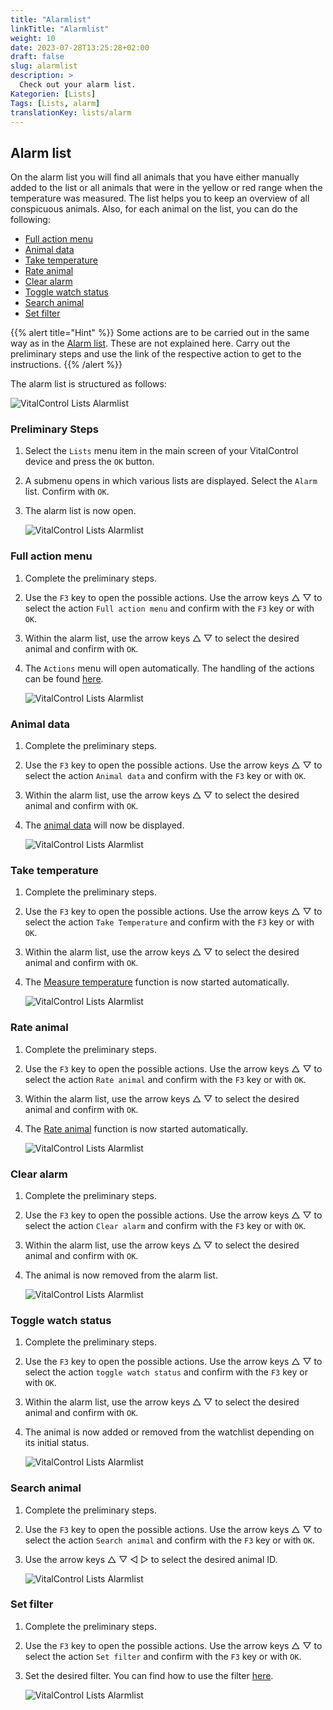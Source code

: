 ```yaml
---
title: "Alarmlist"
linkTitle: "Alarmlist"
weight: 10
date: 2023-07-28T13:25:28+02:00
draft: false
slug: alarmlist
description: >
  Check out your alarm list.
Kategorien: [Lists]
Tags: [Lists, alarm]
translationKey: lists/alarm
---
```

## Alarm list

On the alarm list you will find all animals that you have either manually added to the list or all animals that were in the yellow or red range when the temperature was measured. The list helps you to keep an overview of all conspicuous animals. Also, for each animal on the list, you can do the following:

- [Full action menu](../alarmlist/#full-action-menu)
- [Animal data](../alarmlist/#animal-data)
- [Take temperature](../alarmlist/#take-temperature)
- [Rate animal](../alarmlist/#rate-animal)
- [Clear alarm](../alarmlist/#clear-alarm)
- [Toggle watch status](../alarmlist/#toggle-watch-status)
- [Search animal](../lists/alarmlist/#search-animal)
- [Set filter](../lists/alarmlist/#set-filter)

{{% alert title="Hint" %}}
Some actions are to be carried out in the same way as in the [Alarm list](../alarmlist). These are not explained here. Carry out the preliminary steps and use the link of the respective action to get to the instructions.
{{% /alert %}}

The alarm list is structured as follows:

   ![VitalControl Lists Alarmlist](../images/alarmstructure.png "Structure of the alarm list")

### Preliminary Steps

1. Select the `Lists` menu item in the main screen of your VitalControl device and press the `OK` button.

2. A submenu opens in which various lists are displayed. Select the `Alarm` list. Confirm with `OK`.

3. The alarm list is now open.

   ![VitalControl Lists Alarmlist](../images/firststeps.png "Preliminary Steps")

### Full action menu

1. Complete the preliminary steps.

2. Use the `F3` key to open the possible actions. Use the arrow keys △ ▽ to select the action `Full action menu` and confirm with the `F3` key or with `OK`.

3. Within the alarm list, use the arrow keys △ ▽ to select the desired animal and confirm with `OK`.

4. The `Actions` menu will open automatically. The handling of the actions can be found [here](..).

   ![VitalControl Lists Alarmlist](../images/actionmenu.png "Action menu")

### Animal data

1. Complete the preliminary steps.

2. Use the `F3` key to open the possible actions. Use the arrow keys △ ▽ to select the action `Animal data` and confirm with the `F3` key or with `OK`.

3. Within the alarm list, use the arrow keys △ ▽ to select the desired animal and confirm with `OK`.

4. The [animal data](..) will now be displayed.

   ![VitalControl Lists Alarmlist](../images/animaldata.png "Animal data")

### Take temperature

1. Complete the preliminary steps.

2. Use the `F3` key to open the possible actions. Use the arrow keys △ ▽ to select the action `Take Temperature` and confirm with the `F3` key or with `OK`.

3. Within the alarm list, use the arrow keys △ ▽ to select the desired animal and confirm with `OK`.

4. The [Measure temperature](..) function is now started automatically.

   ![VitalControl Lists Alarmlist](../images/temperature.png "Take temperature")

### Rate animal

1. Complete the preliminary steps.

2. Use the `F3` key to open the possible actions. Use the arrow keys △ ▽ to select the action `Rate animal` and confirm with the `F3` key or with `OK`.

3. Within the alarm list, use the arrow keys △ ▽ to select the desired animal and confirm with `OK`.

4. The [Rate animal](..) function is now started automatically.

   ![VitalControl Lists Alarmlist](../images/rateanimal.png "Rate animal")

### Clear alarm

1. Complete the preliminary steps.

2. Use the `F3` key to open the possible actions. Use the arrow keys △ ▽ to select the action `Clear alarm` and confirm with the `F3` key or with `OK`.

3. Within the alarm list, use the arrow keys △ ▽ to select the desired animal and confirm with `OK`.

4. The animal is now removed from the alarm list.

   ![VitalControl Lists Alarmlist](../images/clearalarm.png "Clear alarm")

### Toggle watch status 

1. Complete the preliminary steps.

2. Use the `F3` key to open the possible actions. Use the arrow keys △ ▽ to select the action `toggle watch status` and confirm with the `F3` key or with `OK`.

3. Within the alarm list, use the arrow keys △ ▽ to select the desired animal and confirm with `OK`.

4. The animal is now added or removed from the watchlist depending on its initial status.

   ![VitalControl Lists Alarmlist](../images/watchlist.png "Toggle watch status")

### Search animal

1. Complete the preliminary steps.

2. Use the `F3` key to open the possible actions. Use the arrow keys △ ▽ to select the action `Search animal` and confirm with the `F3` key or with `OK`.

3. Use the arrow keys △ ▽ ◁ ▷ to select the desired animal ID.

   ![VitalControl Lists Alarmlist](../images/searchanimal.png "Search animal")

### Set filter

1. Complete the preliminary steps.

2. Use the `F3` key to open the possible actions. Use the arrow keys △ ▽ to select the action `Set filter` and confirm with the `F3` key or with `OK`.

3. Set the desired filter. You can find how to use the filter [here](..).

   ![VitalControl Lists Alarmlist](../images/setfilter.png "Set filter")


